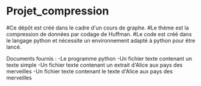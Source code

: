 # Projet_compression
#Ce dépôt est créé dans le cadre d'un cours de graphe.
#Le thème est la compression de données par codage de Huffman.
#Le code est créé dans le langage python et nécessite un environnement adapté à python pour être lancé.

Documents fournis :
-Le programme python
-Un fichier texte contenant un texte simple
-Un fichier texte contenant un extrait d'Alice aux pays des merveilles
-Un fichier texte contenant le texte d'Alice aux pays des merveilles
